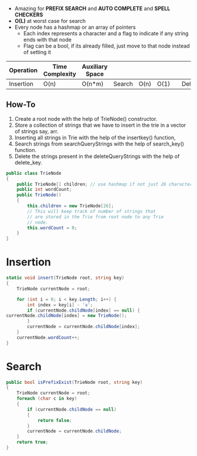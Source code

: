 * Amazing for **PREFIX SEARCH** and **AUTO COMPLETE** and **SPELL CHECKERS**
* **O(L)** at worst case for search
* Every node has a hashmap or an array of pointers
	* Each index represents a character and a flag to indicate if any string ends with that node
	* Flag can be a bool, if its already filled, just move to that node instead of setting it

| Operation | Time Complexity | Auxiliary Space |        |      |      |     |          |      |      |     |     |     |     |     |     |     |     |     |     |
| --------- | --------------- | --------------- | ------ | ---- | ---- | --- | -------- | ---- | ---- | --- | --- | --- | --- | --- | --- | --- | --- | --- | --- |
| Insertion | O(n)            | O(n*m)          | Search | O(n) | O(1) |     | Deletion | O(n) | O(1) |     |     |     |     |     |     |     |     |     |     |
## How-To
1. Create a root node with the help of TrieNode() constructor.
2. Store a collection of strings that we have to insert in the trie in a vector of strings say, arr.
3. Inserting all strings in Trie with the help of the insertkey() function,
4. Search strings from searchQueryStrings with the help of search_key() function.
5. Delete the strings present in the deleteQueryStrings with the help of delete_key.
```csharp
public class TrieNode
{
	public TrieNode[] children; // use hashmap if not just 26 characters
	public int wordCount;
	public TrieNode()
	{
		this.children = new TrieNode[26];
		// This will keep track of number of strings that
		// are stored in the Trie from root node to any Trie
		// node.
		this.wordCount = 0;
	}
}

```

# Insertion

```csharp
static void insert(TrieNode root, string key)
{
	TrieNode currentNode = root;

	for (int i = 0; i < key.Length; i++) {
		int index = key[i] - 'a';
		if (currentNode.childNode[index] == null) {
currentNode.childNode[index] = new TrieNode();
		}
		currentNode = currentNode.childNode[index];
	}
	currentNode.wordCount++;
}

```

# Search

```csharp
public bool isPrefixExist(TrieNode root, string key)
{
	TrieNode currentNode = root;
	foreach (char c in key)
	{
		if (currentNode.childNode == null)
		{
			return false;
		}
		currentNode = currentNode.childNode;
	}
	return true;
}
```